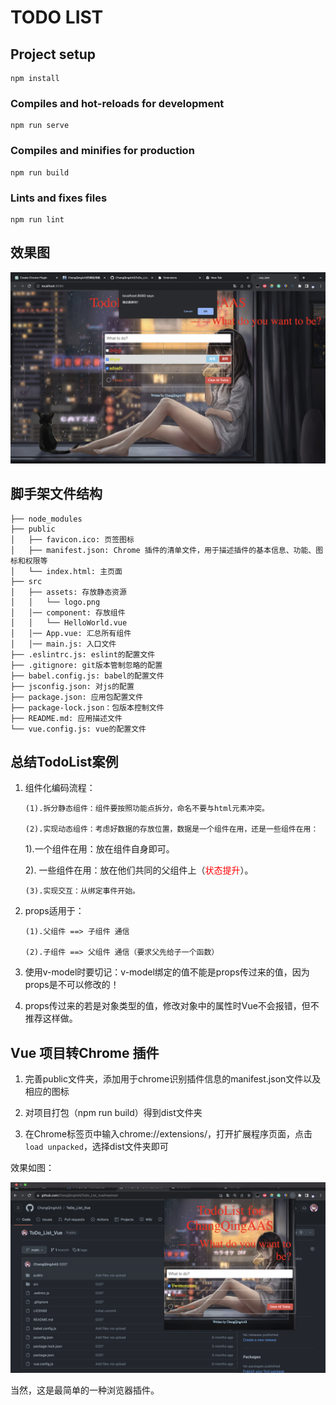 # TODO LIST

## Project setup

```
npm install
```

### Compiles and hot-reloads for development

```
npm run serve
```

### Compiles and minifies for production

```
npm run build
```

### Lints and fixes files

```
npm run lint
```

## 效果图

![img](./todo.png)

## 脚手架文件结构

	├── node_modules 
	├── public
	│   ├── favicon.ico: 页签图标
	│   ├── manifest.json: Chrome 插件的清单文件，用于描述插件的基本信息、功能、图标和权限等
	│   └── index.html: 主页面
	├── src
	│   ├── assets: 存放静态资源
	│   │   └── logo.png
	│   │── component: 存放组件
	│   │   └── HelloWorld.vue
	│   │── App.vue: 汇总所有组件
	│   │── main.js: 入口文件
	├── .eslintrc.js: eslint的配置文件
	├── .gitignore: git版本管制忽略的配置
	├── babel.config.js: babel的配置文件
	├── jsconfig.json: 对js的配置
	├── package.json: 应用包配置文件 
	├── package-lock.json：包版本控制文件
	├── README.md: 应用描述文件
    └── vue.config.js: vue的配置文件   

## 总结TodoList案例

1. 组件化编码流程：

       (1).拆分静态组件：组件要按照功能点拆分，命名不要与html元素冲突。

       (2).实现动态组件：考虑好数据的存放位置，数据是一个组件在用，还是一些组件在用：

   1).一个组件在用：放在组件自身即可。

   2). 一些组件在用：放在他们共同的父组件上（<span style="color:red">状态提升</span>）。

       (3).实现交互：从绑定事件开始。

2. props适用于：

       (1).父组件 ==> 子组件 通信

       (2).子组件 ==> 父组件 通信（要求父先给子一个函数）

3. 使用v-model时要切记：v-model绑定的值不能是props传过来的值，因为props是不可以修改的！

4. props传过来的若是对象类型的值，修改对象中的属性时Vue不会报错，但不推荐这样做。

## Vue 项目转Chrome 插件

1. 完善public文件夹，添加用于chrome识别插件信息的manifest.json文件以及相应的图标

2. 对项目打包（npm run build）得到dist文件夹

3. 在Chrome标签页中输入chrome://extensions/，打开扩展程序页面，点击`load unpacked`，选择dist文件夹即可

效果如图：

![img](./chrome_todo_extension.png)

当然，这是最简单的一种浏览器插件。